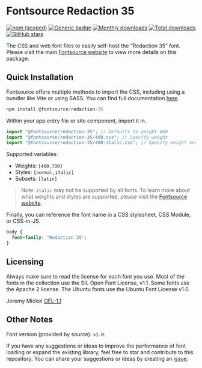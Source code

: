 # Fontsource Redaction 35

[![npm (scoped)](https://img.shields.io/npm/v/@fontsource/redaction-35?color=brightgreen)](https://www.npmjs.com/package/@fontsource/redaction-35) [![Generic badge](https://img.shields.io/badge/fontsource-passing-brightgreen)](https://github.com/fontsource/fontsource) [![Monthly downloads](https://badgen.net/npm/dm/@fontsource/redaction-35)](https://github.com/fontsource/fontsource) [![Total downloads](https://badgen.net/npm/dt/@fontsource/redaction-35)](https://github.com/fontsource/fontsource) [![GitHub stars](https://img.shields.io/github/stars/fontsource/fontsource.svg?style=social&label=Star)](https://github.com/fontsource/fontsource/stargazers)

The CSS and web font files to easily self-host the “Redaction 35” font. Please visit the main [Fontsource website](https://fontsource.org/fonts/redaction-35) to view more details on this package.

## Quick Installation

Fontsource offers multiple methods to import the CSS, including using a bundler like Vite or using SASS. You can find full documentation [here](https://fontsource.org/docs/getting-started/introduction).

```javascript
npm install @fontsource/redaction-35
```

Within your app entry file or site component, import it in.

```javascript
import "@fontsource/redaction-35"; // Defaults to weight 400
import "@fontsource/redaction-35/400.css"; // Specify weight
import "@fontsource/redaction-35/400-italic.css"; // Specify weight and style
```

Supported variables:
- Weights: `[400,700]`
- Styles: `[normal,italic]`
- Subsets: `[latin]`

> Note: `italic` may not be supported by all fonts. To learn more about what weights and styles are supported, please visit the [Fontsource website](https://fontsource.org/fonts/redaction-35).

Finally, you can reference the font name in a CSS stylesheet, CSS Module, or CSS-in-JS.

```css
body {
  font-family: "Redaction 35";
}
```

## Licensing
Always make sure to read the license for each font you use. Most of the fonts in the collection use the SIL Open Font License, v1.1. Some fonts use the Apache 2 license. The Ubuntu fonts use the Ubuntu Font License v1.0.

Jeremy Mickel
[OFL-1.1](https://www.redaction.us/)

## Other Notes
Font version (provided by source): `v1.0`.

If you have any suggestions or ideas to improve the performance of font loading or expand the existing library, feel free to star and contribute to this repository. You can share your suggestions or ideas by creating an [issue](https://github.com/fontsource/fontsource/issues).